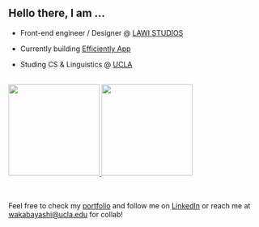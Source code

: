 ## Hello there, I am ...


- Front-end engineer / Designer @ [LAWI STUDIOS](https://lawistudios.com)

- Currently building [Efficiently App](https://join.efficiently.app)

- Studing CS & Linguistics @ [UCLA](https://github.com/ucla)<br/>

<br>
<a href="https://github.com/katsuyawakabayashi">
 <img height="180" src="https://github-readme-stats.vercel.app/api?username=katsuyawakabayashi&theme=dark" />
</a>
<a href="https://github.com/katsuyawakabayashi">
 <img height="180" src="https://github-readme-stats.vercel.app/api/top-langs/?username=katsuyawakabayashi&layout=compact&theme=dark" />
</a>

<br><br>
Feel free to check my [portfolio](https://katsuyawakabayashi.com) and follow me on [LinkedIn](https://linkedin.com/in/kats) or reach me at  [wakabayashi@ucla.edu](wakabayashi@ucla.edu) for collab!
